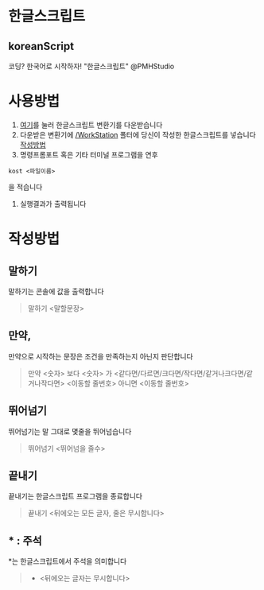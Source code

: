 # 한글스크립트
## koreanScript

코딩? 한국어로 시작하자! "한글스크립트"  @PMHStudio


# 사용방법
1. [여기](https://github.com/PMHStudio/KoreanScript/archive/master.zip)를 눌러 한글스크립트 변환기를 다운받습니다
1. 다운받은 변환기에 [/WorkStation](https://github.com/PMHStudio/KoreanScript/tree/master/WorkStation) 폴터에 당신이 작성한 한글스크립트를 넣습니다 [작성방법](#작성방법)
1. 명령프롬포트 혹은 기타 터미널 프로그램을 연후
```shell
kost <파일이름>
```
을 적습니다
1. 실행결과가 출력됩니다


# 작성방법
## 말하기
말하기는 콘솔에 값을 출력합니다
> 말하기 <말할문장>

## 만약,
만약으로 시작하는 문장은 조건을 만족하는지 아닌지 판단합니다
> 만약 <숫자> 보다 <숫자> 가 <같다면/다르면/크다면/작다면/같거나크다면/같거나작다면> <이동할 줄번호> 아니면 <이동할 줄번호>

## 뛰어넘기
뛰어넘기는 말 그대로 몇줄을 뛰어넘습니다
> 뛰어넘기 <뛰어넘을 줄수>

## 끝내기
끝내기는 한글스크립트 프로그램을 종료합니다
> 끝내기 <뒤에오는 모든 글자, 줄은 무시합니다>

## * : 주석
*는 한글스크립트에서 주석을 의미합니다
> * <뒤에오는 글자는 무시합니다>
